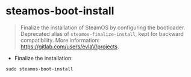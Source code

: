 # steamos-boot-install

> Finalize the installation of SteamOS by configuring the bootloader.
> Deprecated alias of `steamos-finalize-install`, kept for backward compatibility.
> More information: <https://gitlab.com/users/evlaV/projects>.

- Finalize the installation:

`sudo steamos-boot-install`
